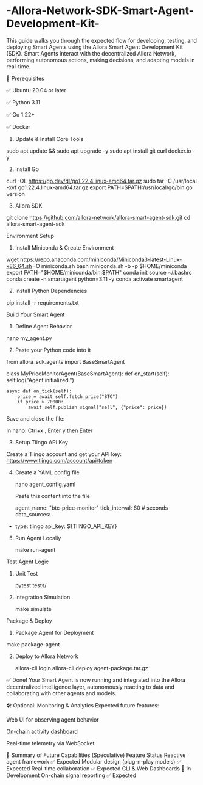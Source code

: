 # -Allora-Network-SDK-Smart-Agent-Development-Kit-
This guide walks you through the expected flow for developing, testing, and deploying Smart Agents using the Allora Smart Agent Development Kit (SDK). Smart Agents interact with the decentralized Allora Network, performing autonomous actions, making decisions, and adapting models in real-time.

🔧 Prerequisites

✅ Ubuntu 20.04 or later

✅ Python 3.11

✅ Go 1.22+

✅ Docker

1. Update & Install Core Tools

sudo apt update && sudo apt upgrade -y
sudo apt install git curl docker.io -y

2. Install Go 

curl -OL https://go.dev/dl/go1.22.4.linux-amd64.tar.gz
sudo tar -C /usr/local -xvf go1.22.4.linux-amd64.tar.gz
export PATH=$PATH:/usr/local/go/bin
go version

3. Allora SDK

git clone https://github.com/allora-network/allora-smart-agent-sdk.git
cd allora-smart-agent-sdk


Environment Setup

1. Install Miniconda & Create Environment

wget https://repo.anaconda.com/miniconda/Miniconda3-latest-Linux-x86_64.sh -O miniconda.sh
bash miniconda.sh -b -p $HOME/miniconda
export PATH="$HOME/miniconda/bin:$PATH"
conda init
source ~/.bashrc
conda create -n smartagent python=3.11 -y
conda activate smartagent


2. Install Python Dependencies

pip install -r requirements.txt

 Build Your Smart Agent

1. Define Agent Behavior

nano my_agent.py

2. Paste your Python code into it

from allora_sdk.agents import BaseSmartAgent

class MyPriceMonitorAgent(BaseSmartAgent):
    def on_start(self):
        self.log("Agent initialized.")

    async def on_tick(self):
        price = await self.fetch_price("BTC")
        if price > 70000:
            await self.publish_signal("sell", {"price": price})
Save and close the file:

In nano: Ctrl+x , Enter y then Enter


3. Setup Tiingo API Key

Create a Tiingo account and get your API key: https://www.tiingo.com/account/api/token


4. Create a YAML config file

   nano agent_config.yaml

   Paste this content into the file

   agent_name: "btc-price-monitor"
   tick_interval: 60  # seconds
   data_sources:
  - type: tiingo
    api_key: ${TIINGO_API_KEY}

    
5. Run Agent Locally  
   
   make run-agent

 Test Agent Logic
 
1. Unit Test

    pytest tests/

2. Integration Simulation

   make simulate
 
 Package & Deploy

1. Package Agent for Deployment

  make package-agent

2. Deploy to Allora Network

   allora-cli login
   allora-cli deploy agent-package.tar.gz

   
✅ Done!
Your Smart Agent is now running and integrated into the Allora decentralized intelligence layer, autonomously reacting to data and collaborating with other agents and models.

🛠️ Optional: Monitoring & Analytics
Expected future features:

Web UI for observing agent behavior

On-chain activity dashboard

Real-time telemetry via WebSocket

📌 Summary of Future Capabilities (Speculative)
Feature	Status
Reactive agent framework	✅ Expected
Modular design (plug-n-play models)	✅ Expected
Real-time collaboration	✅ Expected
CLI & Web Dashboards	🚧 In Development
On-chain signal reporting	✅ Expected





